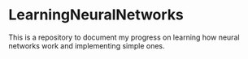 # LearningNeuralNetworks
This is a repository to document my progress on learning how neural networks work and implementing simple ones.
